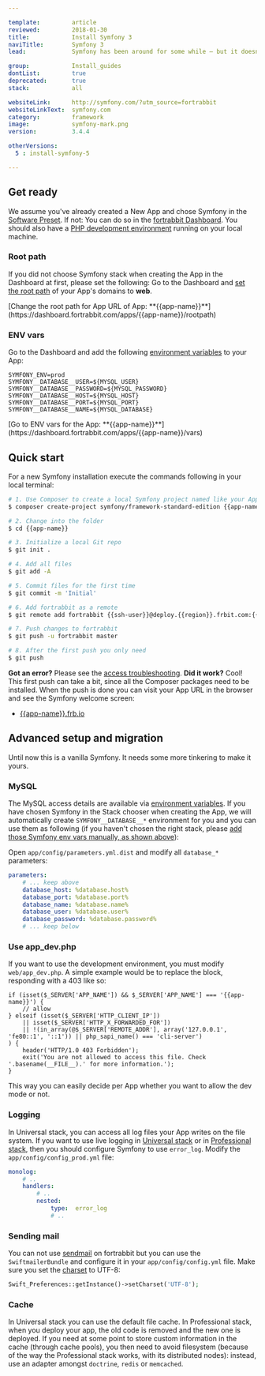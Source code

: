 ```yaml
---

template:         article
reviewed:         2018-01-30
title:            Install Symfony 3
naviTitle:        Symfony 3
lead:             Symfony has been around for some while — but it doesn't look old. Learn how to install and tune Symfony 2 or 3 on fortrabbit.

group:            Install_guides
dontList:         true
deprecated:       true
stack:            all

websiteLink:      http://symfony.com/?utm_source=fortrabbit
websiteLinkText:  symfony.com
category:         framework
image:            symfony-mark.png
version:          3.4.4

otherVersions:
  5 : install-symfony-5

---
```



## Get ready

We assume you've already created a New App and chose Symfony in the [Software Preset](app#toc-software-preset). If not: You can do so in the [fortrabbit Dashboard](/dashboard). You should also have a [PHP development environment](/local-development) running on your local machine.

### Root path

If you did not choose Symfony stack when creating the App in the Dashboard at first, please set the following: Go to the Dashboard and [set the root path](/app#toc-root-path) of your App's domains to **web**.

<div markdown="1" data-user="known">
[Change the root path for App URL of App: **{{app-name}}**](https://dashboard.fortrabbit.com/apps/{{app-name}}/rootpath)
</div>


### ENV vars

Go to the Dashboard and add the following [environment variables](/env-vars) to your App:

```plain
SYMFONY_ENV=prod
SYMFONY__DATABASE__USER=${MYSQL_USER}
SYMFONY__DATABASE__PASSWORD=${MYSQL_PASSWORD}
SYMFONY__DATABASE__HOST=${MYSQL_HOST}
SYMFONY__DATABASE__PORT=${MYSQL_PORT}
SYMFONY__DATABASE__NAME=${MYSQL_DATABASE}
```

<div markdown="1" data-user="known">
[Go to ENV vars for the App: **{{app-name}}**](https://dashboard.fortrabbit.com/apps/{{app-name}}/vars)
</div>



## Quick start

For a new Symfony installation execute the commands following in your local terminal:

```bash
# 1. Use Composer to create a local Symfony project named like your App
$ composer create-project symfony/framework-standard-edition {{app-name}} "3.4.*"

# 2. Change into the folder
$ cd {{app-name}}

# 3. Initialize a local Git repo
$ git init .

# 4. Add all files
$ git add -A

# 5. Commit files for the first time
$ git commit -m 'Initial'

# 6. Add fortrabbit as a remote
$ git remote add fortrabbit {{ssh-user}}@deploy.{{region}}.frbit.com:{{app-name}}.git

# 7. Push changes to fortrabbit
$ git push -u fortrabbit master

# 8. After the first push you only need
$ git push
```

**Got an error?** Please see the [access troubleshooting](/access-methods#toc-troubleshooting). **Did it work?** Cool! This first push can take a bit, since all the Composer packages need to be installed. When the push is done you can visit your App URL in the browser and see the Symfony welcome screen:

* [{{app-name}}.frb.io](https://{{app-name}}.frb.io)


## Advanced setup and migration

Until now this is a vanilla Symfony. It needs some more tinkering to make it yours.

### MySQL

The MySQL access details are available via [environment variables](env-vars). If you have chosen Symfony in the Stack chooser when creating the App, we will automatically create `SYMFONY__DATABASE__*` environment for you and you can use them as following (if you haven't chosen the right stack, please [add those Symfony env vars manually, as shown above](#toc-env-vars)):

Open `app/config/parameters.yml.dist` and modify all `database_*` parameters:

```yaml
parameters:
    # ... keep above
    database_host: %database.host%
    database_port: %database.port%
    database_name: %database.name%
    database_user: %database.user%
    database_password: %database.password%
    # ... keep below
```


### Use app_dev.php

If you want to use the development environment, you must modify `web/app_dev.php`. A simple example would be to replace the block, responding with a 403 like so:

```
if (isset($_SERVER['APP_NAME']) && $_SERVER['APP_NAME'] === '{{app-name}}') {
    // allow
} elseif (isset($_SERVER['HTTP_CLIENT_IP'])
    || isset($_SERVER['HTTP_X_FORWARDED_FOR'])
    || !(in_array(@$_SERVER['REMOTE_ADDR'], array('127.0.0.1', 'fe80::1', '::1')) || php_sapi_name() === 'cli-server')
) {
    header('HTTP/1.0 403 Forbidden');
    exit('You are not allowed to access this file. Check '.basename(__FILE__).' for more information.');
}
```

This way you can easily decide per App whether you want to allow the dev mode or not.


### Logging

In Universal stack, you can access all log files your App writes on the file system. If you want to use live logging in [Universal stack](logging-uni#toc-live-log-access) or in [Professional stack](logging-pro), then you should configure Symfony to use `error_log`. Modify the `app/config/config_prod.yml` file:

``` yaml
monolog:
    # ..
    handlers:
        # ..
        nested:
            type:  error_log
            # ..
```

### Sending mail

You can not use [sendmail](quirks#toc-mailing) on fortrabbit but you can use the `SwiftmailerBundle` and configure it in your `app/config/config.yml` file. Make sure you set the [charset](encoding) to UTF-8:

```php
Swift_Preferences::getInstance()->setCharset('UTF-8');
```

### Cache

In Universal stack you can use the default file cache. In Professional stack, when you deploy your app, the old code is removed and the new one is deployed.
If you need at some point to store custom information in the cache (through cache pools), you then need to avoid filesystem (because of the way the Professional stack works, with its distributed nodes): instead, use an adapter amongst `doctrine`, `redis` or `memcached`.
